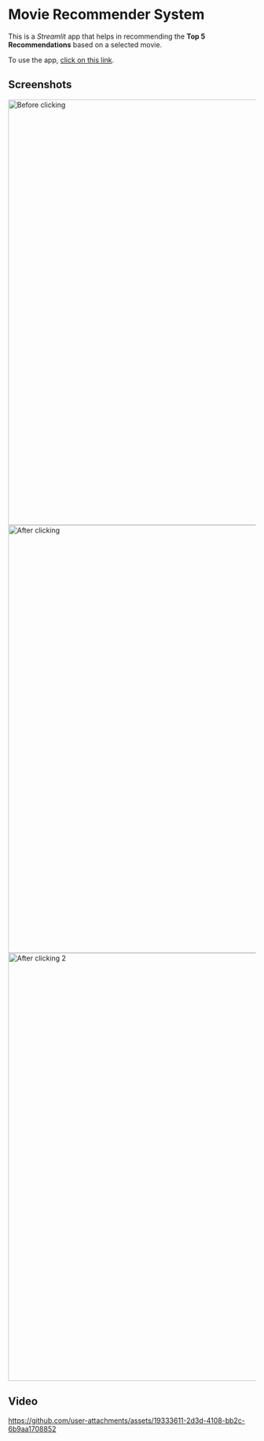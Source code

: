 # Movie Recommender System
This is a *Streamlit* app that helps in recommending the **Top 5 Recommendations** based on a selected movie.

To use the app, [click on this link](https://aditya-movie-recommender-system.streamlit.app/).

## Screenshots

<img width="1919" height="864" alt="Before clicking" src="https://github.com/user-attachments/assets/150f2249-5b67-4919-ad0e-3e8769a3c421" />

<img width="1920" height="869" alt="After clicking" src="https://github.com/user-attachments/assets/48554977-9ddc-4804-a5be-90bcbd946457" />

<img width="1920" height="869" alt="After clicking 2" src="https://github.com/user-attachments/assets/a3f12801-2561-43c9-bdf8-02c74b904dc6" />

## Video

https://github.com/user-attachments/assets/19333611-2d3d-4108-bb2c-6b9aa1708852
